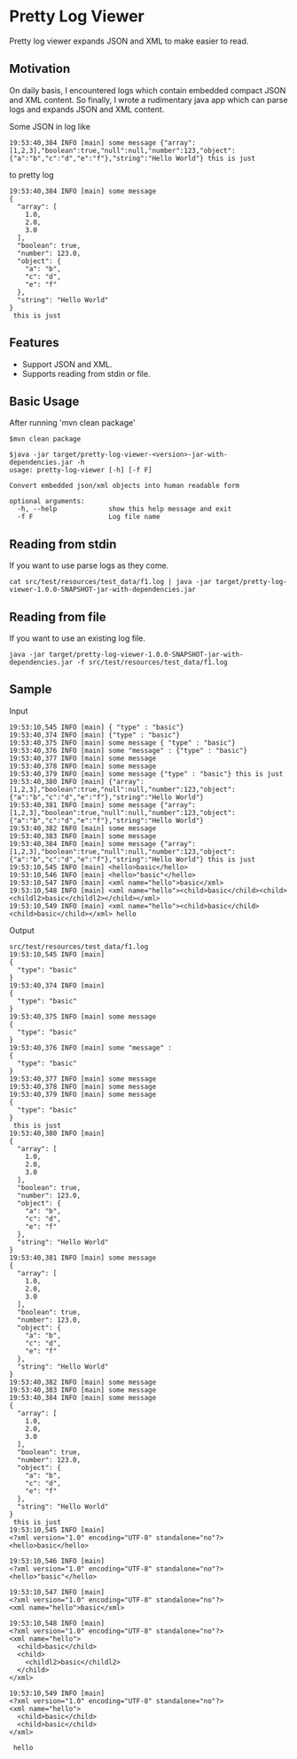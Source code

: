 Pretty Log Viewer
===================

Pretty log viewer expands JSON and XML to make easier to read.

Motivation
----------

On daily basis, I encountered logs which contain embedded compact JSON and XML content. So finally, I wrote a 
rudimentary java app which can parse logs and expands JSON and XML content.

Some JSON in log like

```text
19:53:40,384 INFO [main] some message {"array":[1,2,3],"boolean":true,"null":null,"number":123,"object":{"a":"b","c":"d","e":"f"},"string":"Hello World"} this is just
```

to pretty log

```text
19:53:40,384 INFO [main] some message 
{
  "array": [
    1.0,
    2.0,
    3.0
  ],
  "boolean": true,
  "number": 123.0,
  "object": {
    "a": "b",
    "c": "d",
    "e": "f"
  },
  "string": "Hello World"
}
 this is just
 ```


Features
--------

 * Support JSON and XML.
 * Supports reading from stdin or file.
 
Basic Usage
-----------

After running 'mvn clean package'

```text
$mvn clean package

$java -jar target/pretty-log-viewer-<version>-jar-with-dependencies.jar -h
usage: pretty-log-viewer [-h] [-f F]

Convert embedded json/xml objects into human readable form

optional arguments:
  -h, --help             show this help message and exit
  -f F                   Log file name
```

Reading from stdin
------------------

If you want to use parse logs as they come.

```text
cat src/test/resources/test_data/f1.log | java -jar target/pretty-log-viewer-1.0.0-SNAPSHOT-jar-with-dependencies.jar
```

Reading from file
------------------

If you want to use an existing log file.

```text
java -jar target/pretty-log-viewer-1.0.0-SNAPSHOT-jar-with-dependencies.jar -f src/test/resources/test_data/f1.log
```

Sample
------

Input

```text
19:53:10,545 INFO [main] { "type" : "basic"}
19:53:40,374 INFO [main] {"type" : "basic"}
19:53:40,375 INFO [main] some message { "type" : "basic"}
19:53:40,376 INFO [main] some "message" : {"type" : "basic"}
19:53:40,377 INFO [main] some message
19:53:40,378 INFO [main] some message
19:53:40,379 INFO [main] some message {"type" : "basic"} this is just
19:53:40,380 INFO [main] {"array":[1,2,3],"boolean":true,"null":null,"number":123,"object":{"a":"b","c":"d","e":"f"},"string":"Hello World"}
19:53:40,381 INFO [main] some message {"array":[1,2,3],"boolean":true,"null":null,"number":123,"object":{"a":"b","c":"d","e":"f"},"string":"Hello World"}
19:53:40,382 INFO [main] some message
19:53:40,383 INFO [main] some message
19:53:40,384 INFO [main] some message {"array":[1,2,3],"boolean":true,"null":null,"number":123,"object":{"a":"b","c":"d","e":"f"},"string":"Hello World"} this is just
19:53:10,545 INFO [main] <hello>basic</hello>
19:53:10,546 INFO [main] <hello>"basic"</hello>
19:53:10,547 INFO [main] <xml name="hello">basic</xml>
19:53:10,548 INFO [main] <xml name="hello"><child>basic</child><child><childl2>basic</childl2></child></xml>
19:53:10,549 INFO [main] <xml name="hello"><child>basic</child><child>basic</child></xml> hello
```

Output

```text
src/test/resources/test_data/f1.log
19:53:10,545 INFO [main] 
{
  "type": "basic"
}
19:53:40,374 INFO [main] 
{
  "type": "basic"
}
19:53:40,375 INFO [main] some message 
{
  "type": "basic"
}
19:53:40,376 INFO [main] some "message" : 
{
  "type": "basic"
}
19:53:40,377 INFO [main] some message
19:53:40,378 INFO [main] some message
19:53:40,379 INFO [main] some message 
{
  "type": "basic"
}
 this is just
19:53:40,380 INFO [main] 
{
  "array": [
    1.0,
    2.0,
    3.0
  ],
  "boolean": true,
  "number": 123.0,
  "object": {
    "a": "b",
    "c": "d",
    "e": "f"
  },
  "string": "Hello World"
}
19:53:40,381 INFO [main] some message 
{
  "array": [
    1.0,
    2.0,
    3.0
  ],
  "boolean": true,
  "number": 123.0,
  "object": {
    "a": "b",
    "c": "d",
    "e": "f"
  },
  "string": "Hello World"
}
19:53:40,382 INFO [main] some message
19:53:40,383 INFO [main] some message
19:53:40,384 INFO [main] some message 
{
  "array": [
    1.0,
    2.0,
    3.0
  ],
  "boolean": true,
  "number": 123.0,
  "object": {
    "a": "b",
    "c": "d",
    "e": "f"
  },
  "string": "Hello World"
}
 this is just
19:53:10,545 INFO [main] 
<?xml version="1.0" encoding="UTF-8" standalone="no"?>
<hello>basic</hello>

19:53:10,546 INFO [main] 
<?xml version="1.0" encoding="UTF-8" standalone="no"?>
<hello>"basic"</hello>

19:53:10,547 INFO [main] 
<?xml version="1.0" encoding="UTF-8" standalone="no"?>
<xml name="hello">basic</xml>

19:53:10,548 INFO [main] 
<?xml version="1.0" encoding="UTF-8" standalone="no"?>
<xml name="hello">
  <child>basic</child>
  <child>
    <childl2>basic</childl2>
  </child>
</xml>

19:53:10,549 INFO [main] 
<?xml version="1.0" encoding="UTF-8" standalone="no"?>
<xml name="hello">
  <child>basic</child>
  <child>basic</child>
</xml>

 hello
```
